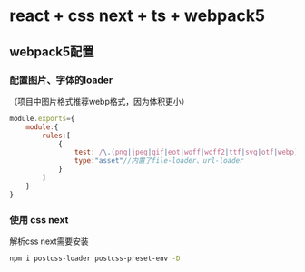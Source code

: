 
# react + css next + ts + webpack5

## webpack5配置
### 配置图片、字体的loader
（项目中图片格式推荐webp格式，因为体积更小）
```js
module.exports={
    module:{
        rules:[
            {
                test: /\.(png|jpeg|gif|eot|woff|woff2|ttf|svg|otf|webp)$/,
                type:"asset"//内置了file-loader、url-loader
            }
        ]
    }
}
```
### 使用 css next
解析css next需要安装
```sh
npm i postcss-loader postcss-preset-env -D
```